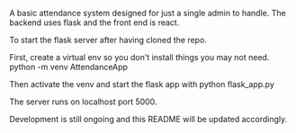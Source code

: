 A basic attendance system designed for just a single admin to handle.
The backend uses flask and the front end is react.

To start the flask server after having cloned the repo.

First, create a virtual env so you don't install things you may not need. 
python -m venv AttendanceApp

Then activate the venv and start the flask app with 
python flask_app.py

The server runs on localhost port 5000.

Development is still ongoing and this README will be updated accordingly.